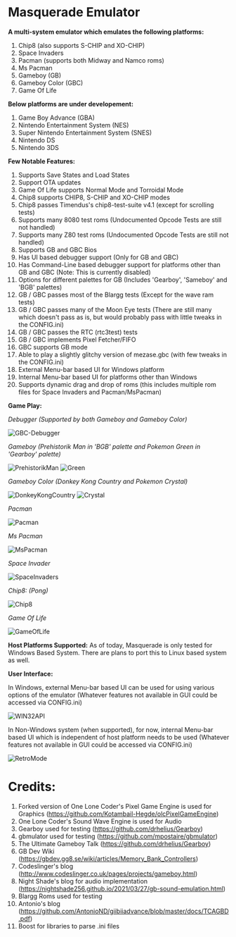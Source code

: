 # Masquerade Emulator

**A multi-system emulator which emulates the following platforms:**
1) Chip8 (also supports S-CHIP and XO-CHIP)
2) Space Invaders
3) Pacman (supports both Midway and Namco roms)
4) Ms Pacman
5) Gameboy (GB)
6) Gameboy Color (GBC)
7) Game Of Life

**Below platforms are under developement:**
1) Game Boy Advance (GBA)
2) Nintendo Entertainment System (NES)
3) Super Nintendo Entertainment System (SNES)
4) Nintendo DS
5) Nintendo 3DS

**Few Notable Features:**
1) Supports Save States and Load States
2) Support OTA updates
3) Game Of Life supports Normal Mode and Torroidal Mode
4) Chip8 supports CHIP8, S-CHIP and XO-CHIP modes
5) Chip8 passes Timendus's chip8-test-suite v4.1 (except for scrolling tests)
6) Supports many 8080 test roms (Undocumented Opcode Tests are still not handled)
7) Supports many Z80 test roms (Undocumented Opcode Tests are still not handled)
8) Supports GB and GBC Bios
9) Has UI based debugger support (Only for GB and GBC)
10) Has Command-Line based debugger support for platforms other than GB and GBC (Note: This is currently disabled)
11) Options for different palettes for GB (Includes 'Gearboy', 'Sameboy' and 'BGB' palettes)
12) GB / GBC passes most of the Blargg tests (Except for the wave ram tests)
13) GB / GBC passes many of the Moon Eye tests (There are still many which doesn't pass as is, but would probably pass with little tweaks in the CONFIG.ini)
14) GB / GBC passes the RTC (rtc3test) tests
15) GB / GBC implements Pixel Fetcher/FIFO
16) GBC supports GB mode
17) Able to play a slightly glitchy version of mezase.gbc (with few tweaks in the CONFIG.ini) 
18) External Menu-bar based UI for Windows platform
19) Internal Menu-bar based UI for platforms other than Windows
20) Supports dynamic drag and drop of roms (this includes multiple rom files for Space Invaders and Pacman/MsPacman)

**Game Play:**

_Debugger (Supported by both Gameboy and Gameboy Color)_

![GBC-Debugger](https://github.com/Kotambail-Hegde/Masquerade-Emulator/assets/29670073/50e26ee3-abd8-432a-bbaa-0ca8891fc892)

_Gameboy_ _(Prehistorik Man in 'BGB' palette and Pokemon Green in 'Gearboy' palette)_

![PrehistorikMan](https://github.com/Kotambail-Hegde/Masquerade-Emulator/assets/29670073/8819c689-b3ad-444e-bece-d43a993e05b7) ![Green](https://github.com/Kotambail-Hegde/Masquerade-Emulator/assets/29670073/519c7f6e-ebb1-4e60-b677-d860ffb0f8a1)

_Gameboy Color_ _(Donkey Kong Country and Pokemon Crystal)_

![DonkeyKongCountry](https://github.com/Kotambail-Hegde/Masquerade-Emulator/assets/29670073/3d6bfb58-ae88-4b66-b299-ef20faf67112) ![Crystal](https://github.com/Kotambail-Hegde/Masquerade-Emulator/assets/29670073/3b318907-dc70-4488-8552-729b98504603)

_Pacman_

![Pacman](https://github.com/Kotambail-Hegde/Masquerade-Emulator/assets/29670073/81b421c4-bb53-4985-ae15-90d8dd572b5a) 

_Ms Pacman_

![MsPacman](https://github.com/Kotambail-Hegde/Masquerade-Emulator/assets/29670073/b55f29d8-fcfb-4d5b-b30c-fb9b8afe0e35)

_Space Invader_

![SpaceInvaders](https://github.com/Kotambail-Hegde/Masquerade-Emulator/assets/29670073/afac2f45-75e0-4a24-b087-1499360cf703)

_Chip8:_ _(Pong)_

![Chip8](https://github.com/Kotambail-Hegde/Masquerade-Emulator/assets/29670073/f162afa0-733e-4d4f-8fdf-7a907cb878e2)

_Game Of Life_

![GameOfLife](https://github.com/Kotambail-Hegde/Masquerade-Emulator/assets/29670073/44bd5adf-bbe5-4edc-a47a-eff03cc8faae)

**Host Platforms Supported:**
As of today, Masquerade is only tested for Windows Based System. There are plans to port this to Linux based system as well.

**User Interface:**

In Windows, external Menu-bar based UI can be used for using various options of the emulator (Whatever features not available in GUI could be accessed via CONFIG.ini)

![WIN32API](https://github.com/Kotambail-Hegde/Masquerade-Emulator/assets/29670073/33d62a3d-9daa-4bfc-b549-4e4bd42b09a3)

In Non-Windows system (when supported), for now, internal Menu-bar based UI which is independent of host platform needs to be used (Whatever features not available in GUI could be accessed via CONFIG.ini)

![RetroMode](https://github.com/Kotambail-Hegde/Masquerade-Emulator/assets/29670073/6b6ae213-20ff-44ef-a7af-bd7adcc56df6)

# Credits:
1) Forked version of One Lone Coder's Pixel Game Engine is used for Graphics (https://github.com/Kotambail-Hegde/olcPixelGameEngine)
2) One Lone Coder's Sound Wave Engine is used for Audio
3) Gearboy used for testing (https://github.com/drhelius/Gearboy)
4) gbmulator used for testing (https://github.com/mpostaire/gbmulator)
5) The Ultimate Gameboy Talk (https://github.com/drhelius/Gearboy)
6) GB Dev Wiki (https://gbdev.gg8.se/wiki/articles/Memory_Bank_Controllers)
7) Codeslinger's blog (http://www.codeslinger.co.uk/pages/projects/gameboy.html)
8) Night Shade's blog for audio implementation (https://nightshade256.github.io/2021/03/27/gb-sound-emulation.html)
9) Blargg Roms used for testing
10) Antonio's blog (https://github.com/AntonioND/giibiiadvance/blob/master/docs/TCAGBD.pdf)
11) Boost for libraries to parse .ini files



